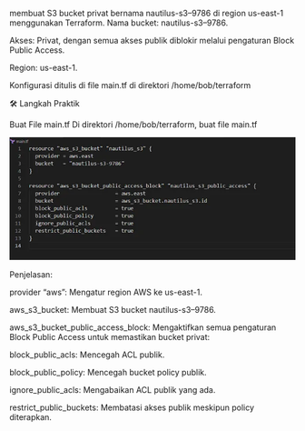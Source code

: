 membuat S3 bucket privat bernama nautilus-s3–9786 di region us-east-1 menggunakan Terraform. Nama bucket: nautilus-s3–9786.

Akses: Privat, dengan semua akses publik diblokir melalui pengaturan Block Public Access.


Region: us-east-1.


Konfigurasi ditulis di file main.tf di direktori /home/bob/terraform


🛠 Langkah Praktik


Buat File main.tf
Di direktori /home/bob/terraform, buat file main.tf


![alt text](image-16.png)


Penjelasan:


provider “aws”: Mengatur region AWS ke us-east-1.


aws_s3_bucket: Membuat S3 bucket nautilus-s3–9786.


aws_s3_bucket_public_access_block: Mengaktifkan semua pengaturan Block Public Access untuk memastikan bucket privat:


block_public_acls: Mencegah ACL publik.


block_public_policy: Mencegah bucket policy publik.


ignore_public_acls: Mengabaikan ACL publik yang ada.


restrict_public_buckets: Membatasi akses publik meskipun policy diterapkan.

